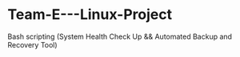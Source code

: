 # Team-E---Linux-Project
Bash scripting (System Health Check Up &amp;&amp; Automated Backup and Recovery Tool)
